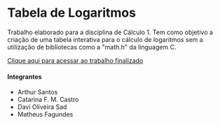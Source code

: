 # Tabela de Logaritmos
Trabalho elaborado para a disciplina de Cálculo 1. Tem como objetivo a criação de uma tabela interativa para o cálculo de logaritmos sem a utilização de bibliotecas como a "math.h" da linguagem C.

[Clique aqui para acessar ao trabalho finalizado](https://galinhafrita.github.io/TabelaLogaritmo/)

#### Integrantes
* Arthur Santos
* Catarina F. M. Castro
* Davi Oliveira Sad
* Matheus Fagundes

